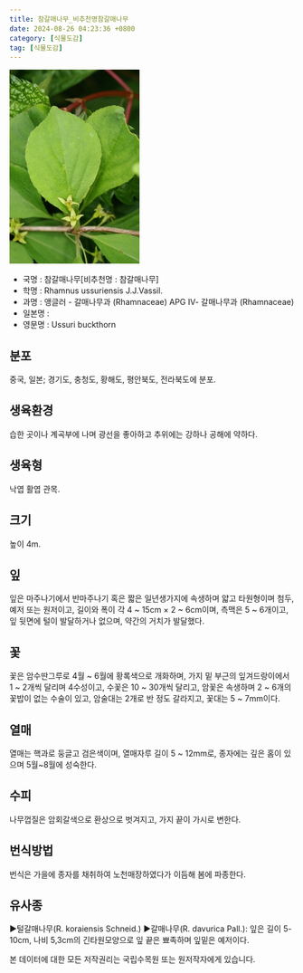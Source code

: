```yaml
---
title: 참갈매나무_비추천명참갈매나무
date: 2024-08-26 04:23:36 +0800
category: [식물도감]
tag: [식물도감]
---
```




![참갈매나무[비추천명 : 참갈매나무]](/assets/img/fileUpload/plants/basic/Rhamnaceae/Rhamnus/17548/17548_1_th2.jpg)
- 국명 : 참갈매나무[비추천명 : 참갈매나무]
- 학명 : Rhamnus ussuriensis J.J.Vassil.
- 과명 : 앵글러 - 갈매나무과 (Rhamnaceae) APG Ⅳ- 갈매나무과 (Rhamnaceae)
- 일본명 : 
- 영문명 : Ussuri buckthorn


## 분포
중국, 일본; 경기도, 충청도, 황해도, 평안북도, 전라북도에 분포.
## 생육환경
습한 곳이나 계곡부에 나며 광선을 좋아하고 추위에는 강하나 공해에 약하다.
## 생육형
낙엽 활엽 관목. 
## 크기
높이 4m.
## 잎
잎은 마주나기에서 반마주나기 혹은 짧은 일년생가지에 속생하며 얇고 타원형이며 첨두, 예저 또는 원저이고, 길이와 폭이 각 4 ~ 15cm × 2 ~ 6cm이며, 측맥은 5 ~ 6개이고, 잎 뒷면에 털이 발달하거나 없으며, 약간의 거치가 발달했다.
## 꽃
꽃은 암수딴그루로 4월 ~ 6월에 황록색으로 개화하며, 가지 밑 부근의 잎겨드랑이에서 1 ~ 2개씩 달리며 4수성이고, 수꽃은 10 ~ 30개씩 달리고, 암꽃은 속생하며 2 ~ 6개의 꽃밥이 없는 수술이 있고, 암술대는 2개로 반 정도 갈라지고, 꽃대는 5 ~ 7mm이다.
## 열매
열매는 핵과로 둥글고 검은색이며, 열매자루 길이 5 ~ 12mm로, 종자에는 깊은 홈이 있으며 5월~8월에 성숙한다.
## 수피
나무껍질은 암회갈색으로 환상으로 벗겨지고, 가지 끝이 가시로 변한다.
## 번식방법
번식은 가을에 종자를 채취하여 노천매장하였다가 이듬해 봄에 파종한다.
## 유사종
▶털갈매나무(R. koraiensis Schneid.)
▶갈매나무(R. davurica Pall.): 잎은 길이 5-10cm, 나비 5,3cm의 긴타원모양으로 잎 끝은 뾰족하며 잎밑은 예저이다.






본 데이터에 대한 모든 저작권리는 국립수목원 또는 원저작자에게 있습니다.

